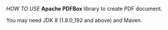 _HOW TO USE_ **Apache PDFBox** library to create PDF document.

You may need JDK 8 (1.8.0_192 and above) and Maven.
